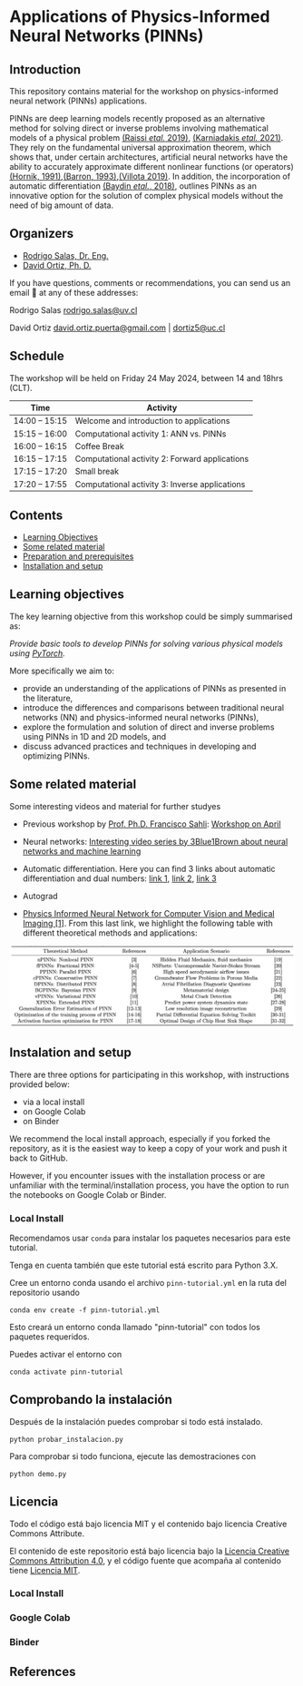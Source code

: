 # Applications of Physics-Informed Neural Networks (PINNs)

## Introduction

This repository contains material for the workshop on physics-informed neural network (PINNs) applications.

PINNs are deep learning models recently proposed as an alternative method for solving direct or inverse problems involving mathematical models of a physical problem [(Raissi *etal.* 2019)](https://www.sciencedirect.com/science/article/pii/S0021999118307125), [(Karniadakis *etal.* 2021)](https://www.nature.com/articles/s42254-021-00314-5). They rely on the fundamental universal approximation theorem, which shows that, under certain architectures, artificial neural networks have the ability to accurately approximate different nonlinear functions (or operators) [(Hornik, 1991)](https://www.sciencedirect.com/science/article/pii/089360809190009T?via%3Dihub),[(Barron, 1993)](https://ieeexplore.ieee.org/document/256500),[(Villota 2019)](https://investigacion.unirioja.es/documentos/5fbf7e47299952682503c2fa/). In addition, the incorporation of automatic differentiation [(Baydin *etal.*, 2018)](https://arxiv.org/abs/1502.05767), outlines PINNs as an innovative option for the solution of complex physical models without the need of big amount of data. 


## Organizers

 - [Rodrigo Salas, Dr. Eng.](https://sites.google.com/uv.cl/rodrigo-salas)
 - [David Ortiz, Ph. D.](https://github.com/dortiz5)

If you have questions, comments or recommendations, you can send us an email 📧 at any of these addresses:

Rodrigo Salas [rodrigo.salas@uv.cl](mailto:rodrigo.salas@uv.cl)

David Ortiz [david.ortiz.puerta@gmail.com](mailto:david.ortiz.puerta@gmail.com) | [dortiz5@uc.cl](mailto:dortiz5@uc.cl)


## Schedule
The workshop will be held on Friday 24 May 2024, between 14 and 18hrs (CLT). 

| Time          | Activity |
| ------------- | --------- |
| 14:00 – 15:15 | Welcome and introduction to applications|
| 15:15 – 16:00 | Computational activity 1: ANN vs. PINNs |
| 16:00 – 16:15 | Coffee Break |
| 16:15 – 17:15 | Computational activity 2: Forward applications |
| 17:15 – 17:20 | Small break |
| 17:20 – 17:55 | Computational activity 3: Inverse applications |


## Contents

- [Learning Objectives](#Learning-objectives)
- [Some related material](#Some-related-material)
- [Preparation and prerequisites](#preparation-and-prerequisites)
- [Installation and setup](#installation-and-setup)

## Learning objectives
The key learning objective from this workshop could be simply summarised as:

_Provide basic tools to develop PINNs for solving various physical models using [PyTorch](https://pytorch.org/)._

More specifically we aim to:

 - provide an understanding of the applications of PINNs as presented in the literature,
 - introduce the differences and comparisons between traditional neural networks (NN) and physics-informed neural networks (PINNs),
 - explore the formulation and solution of direct and inverse problems using PINNs in 1D and 2D models, and
 - discuss advanced practices and techniques in developing and optimizing PINNs.


## Some related material
Some interesting videos and material for further studyes

- Previous workshop by [Prof. Ph.D. Francisco Sahli](https://fsahli.github.io/): [Workshop on April](https://fsahli.github.io/PINN-notes/)

- Neural networks: [Interesting video series by 3Blue1Brown about neural networks and machine learning](https://www.3blue1brown.com/topics/neural-networks)

- Automatic differentiation. Here you can find 3 links about automatic differentiation and dual numbers: [link 1](https://thenumb.at/Autodiff/), [link 2](https://blog.demofox.org/2014/12/30/dual-numbers-automatic-differentiation/), [link 3](https://en.wikipedia.org/wiki/Dual_number)

- Autograd

- [Physics Informed Neural Network for Computer Vision and Medical Imaging [1]](https://collab.dvb.bayern/display/TUMdlma/Physics+Informed+Neural+Network+for+Computer+Vision+and+Medical+Imaging). From this last link, we highlight the following table with different theoretical methods and applications:

![Table from [1]](data/figures/methods_and_applications.png)


## Instalation and setup
There are three options for participating in this workshop, with instructions provided below:

 - via a local install
 - on Google Colab
 - on Binder

We recommend the local install approach, especially if you forked the repository, as it is the easiest way to keep a copy of your work and push it back to GitHub.

However, if you encounter issues with the installation process or are unfamiliar with the terminal/installation process, you have the option to run the notebooks on Google Colab or Binder.


### Local Install

Recomendamos usar ``conda`` para instalar los paquetes necesarios para
este tutorial.

Tenga en cuenta también que este tutorial está escrito para Python 3.X.


Cree un entorno conda usando el archivo ``pinn-tutorial.yml`` en la ruta
del repositorio usando

```console
conda env create -f pinn-tutorial.yml
```

Esto creará un entorno conda llamado "pinn-tutorial" con todos los
paquetes requeridos.

Puedes activar el entorno con

```console
conda activate pinn-tutorial
```

## Comprobando la instalación

Después de la instalación puedes comprobar si todo está instalado.

```console
python probar_instalacion.py
```

Para comprobar si todo funciona, ejecute las demostraciones con

```console
python demo.py
```

## Licencia

Todo el código está bajo licencia MIT y el contenido bajo licencia Creative Commons Attribute.

El contenido de este repositorio está bajo licencia bajo la
[Licencia Creative Commons Attribution 4.0](http://choosealicense.com/licenses/cc-by-4.0/),
y el código fuente que acompaña al contenido tiene 
[Licencia MIT](https://opensource.org/licenses/mit-license.php).



### Local Install

### Google Colab

### Binder

## References
